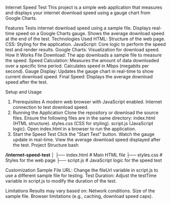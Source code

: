 Internet Speed Test
This project is a simple web application that measures and displays your internet download speed using a gauge chart from Google Charts.

Features
Tests internet download speed using a sample file.
Displays real-time speed on a Google Charts gauge.
Shows the average download speed at the end of the test.
Technologies Used
HTML: Structure of the web page.
CSS: Styling for the application.
JavaScript: Core logic to perform the speed test and render results.
Google Charts: Visualization for download speed.
How It Works
File Download: The app downloads a sample file to measure the speed.
Speed Calculation:
Measures the amount of data downloaded over a specific time period.
Calculates speed in Mbps (megabits per second).
Gauge Display: Updates the gauge chart in real-time to show current download speed.
Final Speed: Displays the average download speed after the test.

Setup and Usage
1. Prerequisites
A modern web browser with JavaScript enabled.
Internet connection to test download speed.
2. Running the Application
Clone the repository or download the source files.
Ensure the following files are in the same directory:
index.html (HTML structure).
styles.css (CSS for styling).
script.js (JavaScript logic).
Open index.html in a browser to run the application.
3. Start the Speed Test
Click the "Start Test" button.
Watch the gauge update in real-time.
View the average download speed displayed after the test.
Project Structure
bash
   
**/internet-speed-test**
│
├── index.html   # Main HTML file
├── styles.css   # Styles for the web page
├── script.js    # JavaScript logic for the speed test

Customization
Sample File URL: Change the fileUrl variable in script.js to use a different sample file for testing.
Test Duration: Adjust the testTime variable in script.js to modify the duration of the test.

Limitations
Results may vary based on:
Network conditions.
Size of the sample file.
Browser limitations (e.g., caching, download speed caps).
